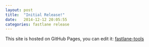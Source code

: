 ```yaml
---
layout: post
title:  "Initial Release!"
date:   2014-12-12 20:05:55
categories: fastlane release
---
```


This site is hosted on GitHub Pages, you can edit it: [fastlane-tools](https://github.com/KrauseFx/fastlane-tools)